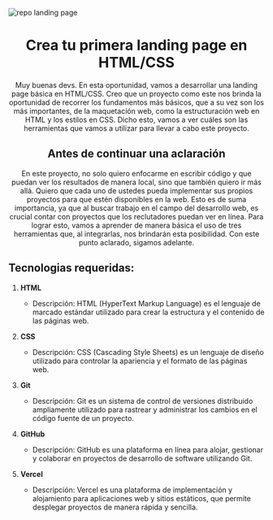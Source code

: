 ![repo landing page](https://github.com/jonadev-ok/landingPageBasic/assets/139663304/f66a5024-7e1c-4c44-96cf-1801066e906d)

<h1 align="center">Crea tu primera landing page en HTML/CSS</h1>

<p align="center">
 Muy buenas devs. En esta oportunidad, vamos a desarrollar una landing page básica en HTML/CSS. Creo que un proyecto como este nos brinda la oportunidad de recorrer los fundamentos más básicos, que a su vez son los más importantes, de la maquetación web, como la estructuración web en HTML y los estilos en CSS. Dicho esto, vamos a ver cuáles son las herramientas que vamos a utilizar para llevar a cabo este proyecto.
</p>

<h2 align="center">Antes de continuar una aclaración</h2>

<p align="center">
En este proyecto, no solo quiero enfocarme en escribir código y que puedan ver los resultados de manera local, sino que también quiero ir más allá. Quiero que cada uno de ustedes pueda implementar sus propios proyectos para que estén disponibles en la web. Esto es de suma importancia, ya que al buscar trabajo en el campo del desarrollo web, es crucial contar con proyectos que los reclutadores puedan ver en línea. Para lograr esto, vamos a aprender de manera básica el uso de tres herramientas que, al integrarlas, nos brindarán esta posibilidad. Con este punto aclarado, sigamos adelante.
</p>

<h2 align="left">Tecnologias requeridas:</h2>

1. **HTML**
   - Descripción: HTML (HyperText Markup Language) es el lenguaje de marcado estándar utilizado para crear la estructura y el contenido de las páginas web.

2. **CSS**
   - Descripción: CSS (Cascading Style Sheets) es un lenguaje de diseño utilizado para controlar la apariencia y el formato de las páginas web.

3. **Git**
   - Descripción: Git es un sistema de control de versiones distribuido ampliamente utilizado para rastrear y administrar los cambios en el código fuente de un proyecto.

4. **GitHub**
   - Descripción: GitHub es una plataforma en línea para alojar, gestionar y colaborar en proyectos de desarrollo de software utilizando Git.

5. **Vercel**
   - Descripción: Vercel es una plataforma de implementación y alojamiento para aplicaciones web y sitios estáticos, que permite desplegar proyectos de manera rápida y sencilla.

